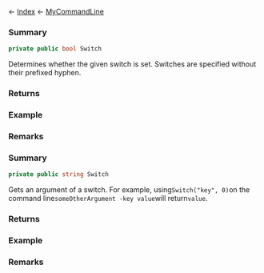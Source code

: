 ← [Index](Api-Index) ← [MyCommandLine](VRage.Game.ModAPI.Ingame.Utilities.MyCommandLine)

### Summary

```csharp
private public bool Switch
```

Determines whether the given switch is set. Switches are specified without their prefixed hyphen.

### Returns



### Example

### Remarks

### Summary

```csharp
private public string Switch
```

Gets an argument of a switch. For example, using`Switch("key", 0)`on the command line`someOtherArgument -key value`will return`value`.

### Returns



### Example

### Remarks


